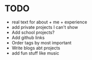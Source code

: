 # TODO

- real text for about + me + experience
- add private projects I can't show
- Add school projects?
- Add github links
- Order tags by most important
- Write blogs abt projects
- add fun stuff like music
